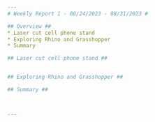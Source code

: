 ```yaml
---
# Weekly Report 1 - 08/24/2023 - 08/31/2023 #

## Overview ##
* Laser cut cell phone stand
* Exploring Rhino and Grasshopper
* Summary

## Laser cut cell phone stand ##


## Exploring Rhino and Grasshopper ##

## Summary ##



---
```


